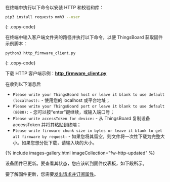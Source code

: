 在终端中执行以下命令以安装 HTTP 和校验和库：

```bash
pip3 install requests mmh3 --user
```
{: .copy-code}

在终端中输入客户端文件夹的路径并执行以下命令，以便 ThingsBoard 获取固件示例脚本：

```bash
python3 http_firmware_client.py 
```
{: .copy-code}

下载 HTTP 客户端示例：[**http_firmware_client.py**](/docs/user-guide/resources/firmware/http_firmware_client.py)

在收到以下消息后
- `Please write your ThingsBoard host or leave it blank to use default (localhost):` - 使用您的 localhost 或平台地址；
- `Please write your ThingsBoard port or leave it blank to use default (8080):` - 您可以按“enter”键继续，或输入端口号；
- `Please write accessToken for device:` - 从 ThingsBoard 复制设备 accessToken 并将其粘贴到终端；
- `Please write firmware chunk size in bytes or leave it blank to get all firmware by request:` - 如果您将其留空，则文件将一次性下载为完整大小。如果您想分批下载，请输入块的大小。

{% include images-gallery.html imageCollection="fw-http-updated" %}

设备固件已更新。要查看其状态，您应该转到固件仪表板，如下段所示。

要了解固件更新，您需要[发出请求并订阅属性](/docs/{{docsPrefix}}reference/http-api/#firmware-api)。